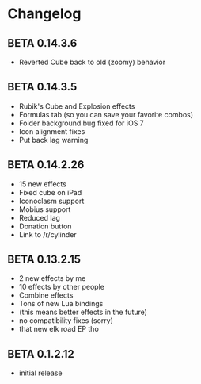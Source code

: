 # Changelog

## BETA 0.14.3.6

* Reverted Cube back to old (zoomy) behavior

## BETA 0.14.3.5

* Rubik's Cube and Explosion effects
* Formulas tab (so you can save your favorite combos)
* Folder background bug fixed for iOS 7
* Icon alignment fixes
* Put back lag warning

## BETA 0.14.2.26

* 15 new effects
* Fixed cube on iPad
* Iconoclasm support
* Mobius support
* Reduced lag
* Donation button
* Link to /r/cylinder

## BETA 0.13.2.15

* 2 new effects by me
* 10 effects by other people
* Combine effects
* Tons of new Lua bindings
* (this means better effects in the future)
* no compatibility fixes (sorry)
* that new elk road EP tho

## BETA 0.1.2.12

* initial release
